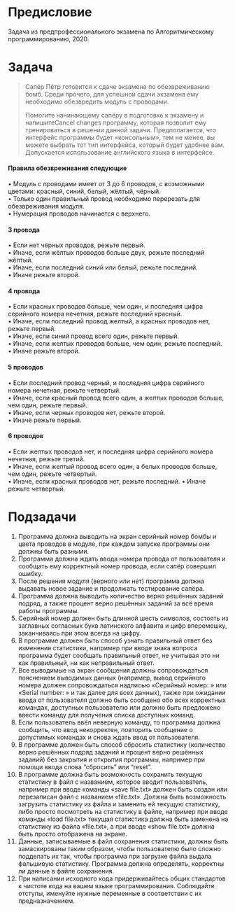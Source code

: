 # Предисловие
Задача из предпрофессионального экзамена по Алгоритмическому программированию, 2020.
# Задача
> Сапёр Пётр готовится к сдаче экзамена по обезвреживанию бомб. Среди
прочего, для успешной сдачи экзамена ему необходимо обезвредить модуль с
проводами.  
>  
> Помогите начинающему сапёру в подготовке к экзамену и напишитеCancel changes
программу, которая позволит ему тренироваться в решении данной задачи.
Предполагается, что интерфейс программы будет «консольным», тем не менее,
вы можете выбрать тот тип интерфейса, который будет удобнее вам.
Допускается использование английского языка в интерфейсе.
#### Правила обезвреживания следующие
• Модуль с проводами имеет от 3 до 6 проводов, с возможными цветами:
красный, синий, белый, жёлтый, чёрный.  
• Только один правильный провод необходимо перерезать для
обезвреживания модуля.  
• Нумерация проводов начинается с верхнего.  
#### 3 провода
• Если нет чёрных проводов, режьте первый.  
• Иначе, если жёлтых проводов больше двух, режьте последний жёлтый.  
• Иначе, если последний синий или белый, режьте последний.  
• Иначе режьте второй.  
#### 4 провода
• Если красных проводов больше, чем один, и последняя цифра серийного
номера нечетная, режьте последний красный.  
• Иначе, если последний провод желтый, а красных проводов нет, режьте
первый.  
• Иначе, если синий провод всего один, режьте первый.  
• Иначе, если желтых проводов больше, чем один, режьте последний.  
• Иначе режьте второй.  
#### 5 проводов
• Если последний провод черный, и последняя цифра серийного номера
нечетная, режьте четвертый.  
• Иначе, если красный провод всего один, а желтых проводов больше, чем
один, режьте первый.  
• Иначе, если черных проводов нет, режьте второй.  
• Иначе режьте первый.  
#### 6 проводов
• Если желтых проводов нет, и последняя цифра серийного номера
нечетная, режьте третий.  
• Иначе, если желтый провод всего один, а белых проводов больше, чем
один, режьте четвертый.  
• Иначе, если красных проводов нет, режьте последний.
• Иначе режьте четвертый.  

# Подзадачи
1. Программа должна выводить на экран серийный номер бомбы и
цвета проводов в модуле, при каждом запуске программы они должны
быть разными.  
2. Программа должна ждать ввода номера провода от пользователя и
сообщать ему корректный номер провода, если сапёр совершил ошибку.  
3. После решения модуля (верного или нет) программа должна
выдавать новое задание и продолжать тестирование сапёра.  
4. Программа должна выводить количество верно решённых заданий
подряд, а также процент верно решённых заданий за всё время работы
программы.  
5. Серийный номер должен быть длинной шесть символов, состоять
из заглавных согласных букв латинского алфавита и цифр вперемешку,
заканчиваясь при этом всегда на цифру.  
6. В программе должен быть способ узнать правильный ответ без
изменения статистики, например при вводе знака вопроса программа
будет сообщать правильный ответ, не учитывая это ни как правильный, ни
как неправильный ответ.  
7. Все выводимые на экран сообщения должны сопровождаться
пояснением выводимых данных (например, вывод серийного номера
должен сопровождаться надписью «Серийный номер: » или «Serial
number: » и так далее для всех данных), также при ожидании ввода от
пользователя должно быть сообщено обо всех корректных командах,
доступных пользователю или должно быть предложено ввести команду
для получения списка доступных команд.  
8. Если пользователь ввёл неверную команду, то программа должна
сообщить, что ввод некорректен, повторить сообщение о допустимых
командах и снова ждать ввод от пользователя.  
9. В программе должен быть способ сбросить статистику (количество
верно решённых подряд заданий и процент верно решённых заданий) без
закрытия и открытия программы, например при помощи ввода слова
“сбросить” или “reset”.  
10. В программе должна быть возможность сохранить текущую
статистику в файл с названием, которое вводит пользователь, например
при вводе команды «save file.txt» должен быть создан или перезаписан
файл с названием «file.txt». Должна быть возможность загрузить
статистику из файла и заменить ей текущую статистику, либо просто
посмотреть на статистику в файле, например при вводе команды «load
file.txt» текущая статистика должна быть заменена на статистику из файла
«file.txt», а при вводе «show file.txt» должна быть просто отображена на
экране.  
11. Данные, записываемые в файл сохранения статистики, должны
быть замаскированы таким образом, чтобы пользователю было сложно
подделать их так, чтобы программа при загрузке файла выдала
фальшивую статистику. Программа должна определять, корректны ли
данные в файле сохранения.  
12. При написании исходного кода придерживайтесь общих стандартов
к чистоте кода на вашем языке программирования. Соблюдайте отступы,
именуйте нужные переменные в соответствии с их предназначением.  

